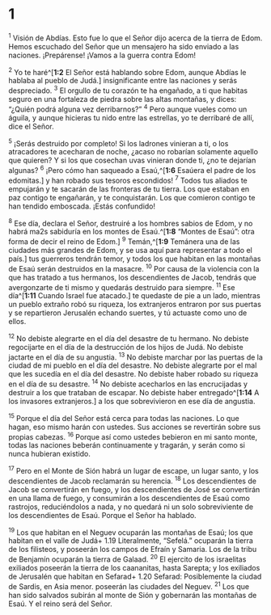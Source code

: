 # 1 
<sup>1</sup> Visión de Abdías. Esto fue lo que el Señor dijo acerca de la tierra de Edom. Hemos escuchado del Señor que un mensajero ha sido enviado a las naciones. ¡Prepárense! ¡Vamos a la guerra contra Edom! 

<sup>2</sup> Yo te haré^[**1:2** El Señor está hablando sobre Edom, aunque Abdías le hablaba al pueblo de Judá.] insignificante entre las naciones y serás despreciado. <sup>3</sup> El orgullo de tu corazón te ha engañado, a ti que habitas seguro en una fortaleza de piedra sobre las altas montañas, y dices: “¿Quién podrá alguna vez derribarnos?” <sup>4</sup> Pero aunque vueles como un águila, y aunque hicieras tu nido entre las estrellas, yo te derribaré de allí, dice el Señor. 


<sup>5</sup> ¡Serás destruido por completo! Si los ladrones vinieran a ti, o los atracadores te acecharan de noche, ¿acaso no robarían solamente aquello que quieren? Y si los que cosechan uvas vinieran donde ti, ¿no te dejarían algunas? <sup>6</sup> ¡Pero cómo han saqueado a Esaú,^[**1:6** Esaúera el padre de los edomitas.] y han robado sus tesoros escondidos! <sup>7</sup> Todos tus aliados te empujarán y te sacarán de las fronteras de tu tierra. Los que estaban en paz contigo te engañarán, y te conquistarán. Los que comieron contigo te han tendido emboscada. ¡Estás confundido! 


<sup>8</sup> Ese día, declara el Señor, destruiré a los hombres sabios de Edom, y no habrá ma2s sabiduría en los montes de Esaú.^[**1:8** “Montes de Esaú”: otra forma de decir el reino de Edom.] <sup>9</sup> Temán,^[**1:9** Temánera una de las ciudades más grandes de Edom, y se usa aquí para representar a todo el país.] tus guerreros tendrán temor, y todos los que habitan en las montañas de Esaú serán destruidos en la masacre. <sup>10</sup> Por causa de la violencia con la que has tratado a tus hermanos, los descendientes de Jacob, tendrás que avergonzarte de ti mismo y quedarás destruido para siempre. <sup>11</sup> Ese día^[**1:11** Cuando Israel fue atacado.] te quedaste de pie a un lado, mientras un pueblo extraño robó su riqueza, los extranjeros entraron por sus puertas y se repartieron Jerusalén echando suertes, y tú actuaste como uno de ellos. 




<sup>12</sup> No debiste alegrarte en el día del desastre de tu hermano. No debiste regocijarte en el día de la destrucción de los hijos de Judá. No debiste jactarte en el día de su angustia. <sup>13</sup> No debiste marchar por las puertas de la ciudad de mi pueblo en el día del desastre. No debiste alegrarte por el mal que les sucedía en el día del desastre. No debiste haber robado su riqueza en el día de su desastre. <sup>14</sup> No debiste acecharlos en las encrucijadas y destruir a los que trataban de escapar. No debiste haber entregado^[**1:14** A los invasores extranjeros.] a los que sobrevivieron en ese día de angustia. 


<sup>15</sup> Porque el día del Señor está cerca para todas las naciones. Lo que hagan, eso mismo harán con ustedes. Sus acciones se revertirán sobre sus propias cabezas. <sup>16</sup> Porque así como ustedes bebieron en mi santo monte, todas las naciones beberán continuamente y tragarán, y serán como si nunca hubieran existido. 

<sup>17</sup> Pero en el Monte de Sión habrá un lugar de escape, un lugar santo, y los descendientes de Jacob reclamarán su herencia. <sup>18</sup> Los descendientes de Jacob se convertirán en fuego, y los descendientes de José se convertirán en una llama de fuego, y consumirán a los descendientes de Esaú como rastrojos, reduciéndolos a nada, y no quedará ni un solo sobreviviente de los descendientes de Esaú. Porque el Señor ha hablado. 

<sup>19</sup> Los que habitan en el Neguev ocuparán las montañas de Esaú; los que habitan en el valle de Judá+ 1.19 Literalmente, “Sefelá.” ocuparán la tierra de los filisteos, y poseerán los campos de Efraín y Samaria. Los de la tribu de Benjamín ocuparán la tierra de Galaad. <sup>20</sup> El ejercito de los israelitas exiliados poseerán la tierra de los caananitas, hasta Sarepta; y los exiliados de Jerusalén que habitan en Sefarad+ 1.20 Sefarad: Posiblemente la ciudad de Sardis, en Asia menor. poseerán las ciudades del Neguev. <sup>21</sup> Los que han sido salvados subirán al monte de Sión y gobernarán las montañas de Esaú. Y el reino será del Señor. 